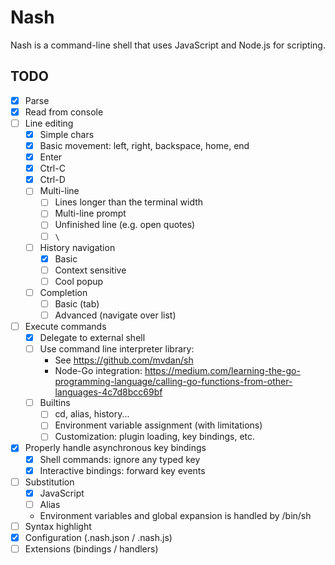 # Nash
Nash is a command-line shell that uses JavaScript and Node.js for scripting.

## TODO
- [x] Parse
- [x] Read from console
- [ ] Line editing
	- [x] Simple chars
	- [x] Basic movement: left, right, backspace, home, end
	- [x] Enter
	- [x] Ctrl-C
	- [x] Ctrl-D
	- [ ] Multi-line
		- [ ] Lines longer than the terminal width
		- [ ] Multi-line prompt
		- [ ] Unfinished line (e.g. open quotes)
		- [ ] `\`
	- [ ] History navigation
		- [x] Basic
		- [ ] Context sensitive
		- [ ] Cool popup
	- [ ] Completion
		- [ ] Basic (tab)
		- [ ] Advanced (navigate over list)
- [ ] Execute commands
	- [x] Delegate to external shell
	- [ ] Use command line interpreter library:
		- See https://github.com/mvdan/sh
		- Node-Go integration: https://medium.com/learning-the-go-programming-language/calling-go-functions-from-other-languages-4c7d8bcc69bf
	- [ ] Builtins
		- [ ] cd, alias, history...
		- [ ] Environment variable assignment (with limitations)
		- [ ] Customization: plugin loading, key bindings, etc.
- [x] Properly handle asynchronous key bindings
	- [x] Shell commands: ignore any typed key
	- [x] Interactive bindings: forward key events
- [ ] Substitution
	- [x] JavaScript
	- [ ] Alias
	- Environment variables and global expansion is handled by /bin/sh
- [ ] Syntax highlight
- [x] Configuration (.nash.json / .nash.js)
- [ ] Extensions (bindings / handlers)

